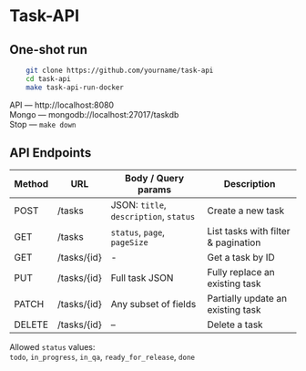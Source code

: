 # Task-API

## One-shot run
```bash
    git clone https://github.com/yourname/task-api
    cd task-api
    make task-api-run-docker
```
API   — http://localhost:8080  
Mongo — mongodb://localhost:27017/taskdb  
Stop  — `make down`

## API Endpoints

| Method | URL         | Body / Query params                    | Description                         |
|--------|-------------|----------------------------------------|-------------------------------------|
| POST   | /tasks      | JSON: `title`, `description`, `status` | Create a new task                   |
| GET    | /tasks      | `status`, `page`, `pageSize`           | List tasks with filter & pagination |
| GET    | /tasks/{id} | -                                      | Get a task by ID                    |
| PUT    | /tasks/{id} | Full task JSON                         | Fully replace an existing task      |
| PATCH  | /tasks/{id} | Any subset of fields                   | Partially update an existing task   |
| DELETE | /tasks/{id} | –                                      | Delete a task                       |

Allowed `status` values:  
`todo`, `in_progress`, `in_qa`, `ready_for_release`, `done`

